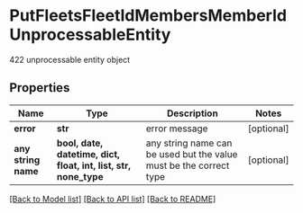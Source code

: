 # PutFleetsFleetIdMembersMemberIdUnprocessableEntity

422 unprocessable entity object

## Properties
Name | Type | Description | Notes
------------ | ------------- | ------------- | -------------
**error** | **str** | error message | [optional] 
**any string name** | **bool, date, datetime, dict, float, int, list, str, none_type** | any string name can be used but the value must be the correct type | [optional]

[[Back to Model list]](../README.md#documentation-for-models) [[Back to API list]](../README.md#documentation-for-api-endpoints) [[Back to README]](../README.md)


